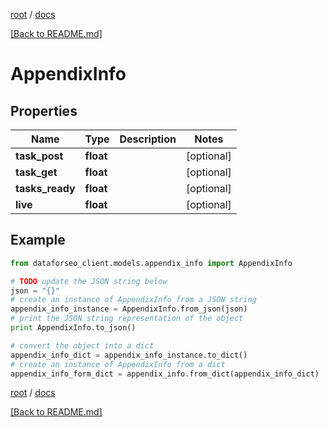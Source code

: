 [root](./../ "root") / [docs](./ "docs")

[[Back to README.md]](./../README.md "[Back to README.md]")

# AppendixInfo

## Properties

Name | Type | Description | Notes
------------ | ------------- | ------------- | -------------
**task_post** | **float** |  | [optional]
**task_get** | **float** |  | [optional]
**tasks_ready** | **float** |  | [optional]
**live** | **float** |  | [optional]

## Example

```python
from dataforseo_client.models.appendix_info import AppendixInfo

# TODO update the JSON string below
json = "{}"
# create an instance of AppendixInfo from a JSON string
appendix_info_instance = AppendixInfo.from_json(json)
# print the JSON string representation of the object
print AppendixInfo.to_json()

# convert the object into a dict
appendix_info_dict = appendix_info_instance.to_dict()
# create an instance of AppendixInfo from a dict
appendix_info_form_dict = appendix_info.from_dict(appendix_info_dict)
```

  

[root](./../ "root") / [docs](./ "docs")

[[Back to README.md]](./../README.md "[Back to README.md]")